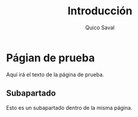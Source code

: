 ﻿---
title: Introducción
author: Quico Saval
---


# Págian de prueba

Aquí irá el texto de la página de prueba.


## Subapartado

Esto es un subapartado dentro de la misma página.